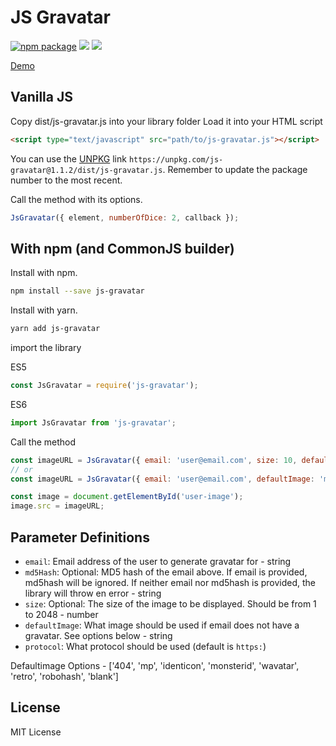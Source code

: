 # JS Gravatar

[![npm package](https://img.shields.io/npm/v/js-gravatar.svg?style=flat-square)](https://www.npmjs.org/package/js-gravatar) ![](https://github.com/chukwumaijem/js-gravatar/workflows/Run%20Test/badge.svg) ![](https://github.com/chukwumaijem/js-gravatar/workflows/Publish%20To%20NPM/badge.svg)

[Demo](https://codepen.io/chukwumaijem/pen/KKdXYbr)

## Vanilla JS

Copy dist/js-gravatar.js into your library folder
Load it into your HTML script

```html
<script type="text/javascript" src="path/to/js-gravatar.js"></script>
```

You can use the [UNPKG](https://unpkg.com) link `https://unpkg.com/js-gravatar@1.1.2/dist/js-gravatar.js`. Remember to update the package number to the most recent.

Call the method with its options.

```js
JsGravatar({ element, numberOfDice: 2, callback });
```

## With npm (and CommonJS builder)

Install with npm.

```zsh
npm install --save js-gravatar
```

Install with yarn.

```zsh
yarn add js-gravatar
```

import the library

ES5

```js
const JsGravatar = require('js-gravatar');
```

ES6

```js
import JsGravatar from 'js-gravatar';
```

Call the method

```js
const imageURL = JsGravatar({ email: 'user@email.com', size: 10, defaultImage: 'identicon' });
// or
const imageURL = JsGravatar({ email: 'user@email.com', defaultImage: 'monsterid' });

const image = document.getElementById('user-image');
image.src = imageURL;
```

## Parameter Definitions

- `email`: Email address of the user to generate gravatar for - string
- `md5Hash`: Optional: MD5 hash of the email above. If email is provided, md5hash will be ignored. If neither email nor md5hash is provided, the library will throw en error - string
- `size`: Optional: The size of the image to be displayed. Should be from 1 to 2048 - number
- `defaultImage`: What image should be used if email does not have a gravatar. See options below - string
- `protocol`: What protocol should be used (default is `https:`)

Defaultimage Options - ['404', 'mp', 'identicon', 'monsterid', 'wavatar', 'retro', 'robohash', 'blank']

## License

MIT License
